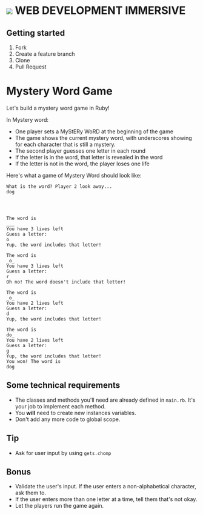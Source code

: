 # ![](https://ga-dash.s3.amazonaws.com/production/assets/logo-9f88ae6c9c3871690e33280fcf557f33.png)  WEB DEVELOPMENT IMMERSIVE

## Getting started

1. Fork
1. Create a feature branch
1. Clone
1. Pull Request

# Mystery Word Game

Let's build a mystery word game in Ruby!

In Mystery word:

*   One player sets a MyStERy WoRD at the beginning of the game
*   The game shows the current mystery word, with underscores showing for each character that is still a mystery.
*   The second player guesses one letter in each round
*   If the letter is in the word, that letter is revealed in the word
*   If the letter is not in the word, the player loses one life

Here's what a game of Mystery Word should look like:

```
What is the word? Player 2 look away...
dog




The word is
___
You have 3 lives left
Guess a letter:
o
Yup, the word includes that letter!

The word is
_o_
You have 3 lives left
Guess a letter:
r
Oh no! The word doesn't include that letter!

The word is
_o_
You have 2 lives left
Guess a letter:
d
Yup, the word includes that letter!

The word is
do_
You have 2 lives left
Guess a letter:
g
Yup, the word includes that letter!
You won! The word is
dog
```

## Some technical requirements

*   The classes and methods you'll need are already defined in `main.rb`. It's your job to implement each method.
*   You __will__ need to create new instances variables.
*   Don't add any more code to global scope.

## Tip

* Ask for user input by using `gets.chomp`

## Bonus

*   Validate the user's input. If the user enters a non-alphabetical character, ask them to.
*   If the user enters more than one letter at a time, tell them that's not okay.
*   Let the players run the game again.

